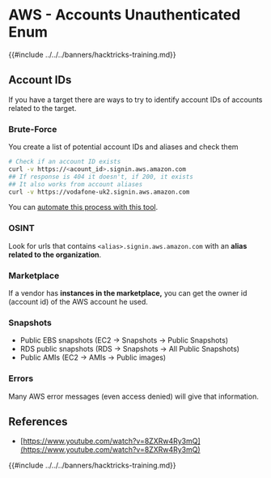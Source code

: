 # AWS - Accounts Unauthenticated Enum

{{#include ../../../banners/hacktricks-training.md}}

## Account IDs

If you have a target there are ways to try to identify account IDs of accounts related to the target.

### Brute-Force

You create a list of potential account IDs and aliases and check them

```bash
# Check if an account ID exists
curl -v https://<acount_id>.signin.aws.amazon.com
## If response is 404 it doesn't, if 200, it exists
## It also works from account aliases
curl -v https://vodafone-uk2.signin.aws.amazon.com
```

You can [automate this process with this tool](https://github.com/dagrz/aws_pwn/blob/master/reconnaissance/validate_accounts.py).

### OSINT

Look for urls that contains `<alias>.signin.aws.amazon.com` with an **alias related to the organization**.

### Marketplace

If a vendor has **instances in the marketplace,** you can get the owner id (account id) of the AWS account he used.

### Snapshots

- Public EBS snapshots (EC2 -> Snapshots -> Public Snapshots)
- RDS public snapshots (RDS -> Snapshots -> All Public Snapshots)
- Public AMIs (EC2 -> AMIs -> Public images)

### Errors

Many AWS error messages (even access denied) will give that information.

## References

- [https://www.youtube.com/watch?v=8ZXRw4Ry3mQ](https://www.youtube.com/watch?v=8ZXRw4Ry3mQ)

{{#include ../../../banners/hacktricks-training.md}}
